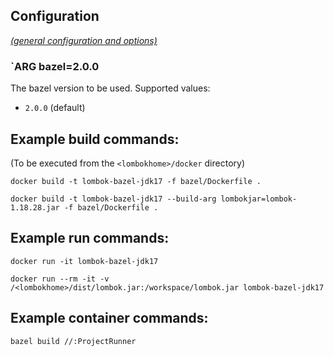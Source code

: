 ## Configuration

[_(general configuration and options)_](../readme.md)

### `ARG bazel=2.0.0

The bazel version to be used. Supported values:

- `2.0.0` (default)

## Example build commands:

(To be executed from the `<lombokhome>/docker` directory)

```
docker build -t lombok-bazel-jdk17 -f bazel/Dockerfile .

docker build -t lombok-bazel-jdk17 --build-arg lombokjar=lombok-1.18.28.jar -f bazel/Dockerfile .
```

## Example run commands:

```
docker run -it lombok-bazel-jdk17

docker run --rm -it -v /<lombokhome>/dist/lombok.jar:/workspace/lombok.jar lombok-bazel-jdk17
```

## Example container commands:

```
bazel build //:ProjectRunner
```
